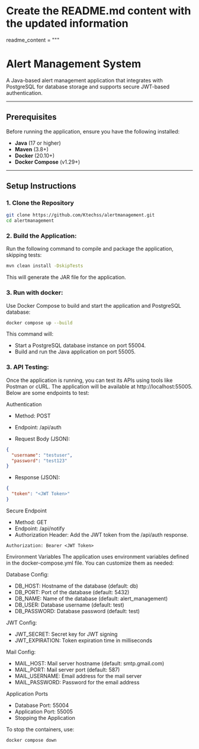 # Create the README.md content with the updated information
readme_content = """
# Alert Management System

A Java-based alert management application that integrates with PostgreSQL for database storage and supports secure JWT-based authentication.

---

## Prerequisites

Before running the application, ensure you have the following installed:

- **Java** (17 or higher)
- **Maven** (3.8+)
- **Docker** (20.10+)
- **Docker Compose** (v1.29+)

---

## Setup Instructions

### **1. Clone the Repository**

```bash
git clone https://github.com/Ktechss/alertmanagement.git
cd alertmanagement
```
### **2. Build the Application:**

Run the following command to compile and package the application, skipping tests:

```bash
mvn clean install -DskipTests
```

This will generate the JAR file for the application.

### **3. Run with docker:**

Use Docker Compose to build and start the application and PostgreSQL database:

```bash
docker compose up --build
```
This command will:

- Start a PostgreSQL database instance on port 55004.
- Build and run the Java application on port 55005.

### **3. API Testing:**

Once the application is running, you can test its APIs using tools like Postman or cURL. The application will be available at http://localhost:55005. Below are some endpoints to test:

Authentication

- Method: POST

- Endpoint: /api/auth

- Request Body (JSON):
```JSON
{
  "username": "testuser",
  "password": "test123"
}
```
- Response (JSON):
```JSON
{
  "token": "<JWT Token>"
}
```

Secure Endpoint

- Method: GET
- Endpoint: /api/notify
- Authorization Header: Add the JWT token from the /api/auth response.
```
Authorization: Bearer <JWT Token>
```
Environment Variables
The application uses environment variables defined in the docker-compose.yml file. You can customize them as needed:

Database Config:
- DB_HOST: Hostname of the database (default: db)
- DB_PORT: Port of the database (default: 5432)
- DB_NAME: Name of the database (default: alert_management)
- DB_USER: Database username (default: test)
- DB_PASSWORD: Database password (default: test)
  
JWT Config:
- JWT_SECRET: Secret key for JWT signing
- JWT_EXPIRATION: Token expiration time in milliseconds
  
Mail Config:
- MAIL_HOST: Mail server hostname (default: smtp.gmail.com)
- MAIL_PORT: Mail server port (default: 587)
- MAIL_USERNAME: Email address for the mail server
- MAIL_PASSWORD: Password for the email address
  
Application Ports
- Database Port: 55004
- Application Port: 55005
- Stopping the Application

To stop the containers, use:
```bash
docker compose down
```

